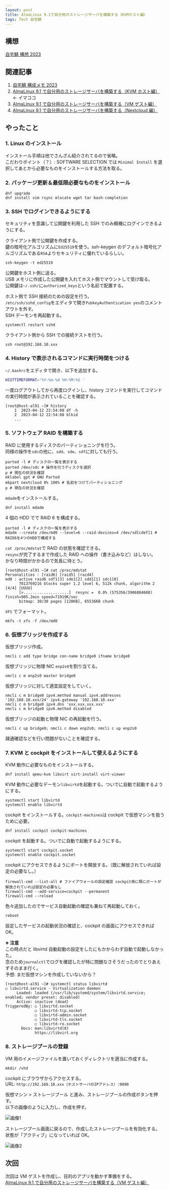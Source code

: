 ```yaml
---
layout: post
title: AlmaLinux 9.1で自分用のストレージサーバを構築する（KVMホスト編）
tags: Tech 自宅鯖
---
```


## 構想

[自宅鯖 構想 2023](../../../2023/04/15/01.html)

## 関連記事

1. [自宅鯖 構成メモ 2023](../../../2023/04/12/01.html)
2. [AlmaLinux 9.1 で自分用のストレージサーバを構築する（KVM ホスト編）](../../../2023/04/15/02.html) ← イマココ
3. [AlmaLinux 9.1 で自分用のストレージサーバを構築する（VM ゲスト編）](../../../2023/04/16/01.html)
4. [AlmaLinux 9.1 で自分用のストレージサーバを構築する（Nextcloud 編）](../../../2023/07/04/01.html)

## やったこと

### 1. Linux のインストール

インストール手順は他でさんざん紹介されてるので省略。  
こだわりポイント（？）: SOFTWARE SELECTION では `Minimal Install` を選択してあとから必要なものをインストールする方法を取る。

### 2. パッケージ更新＆最低限必要なものをインストール

```shell
dnf upgrade
dnf install vim rsync mlocate wget tar bash-completion
```

### 3. SSH でログインできるようにする

セキュリティを意識して公開鍵を利用した SSH でのみ鯖機にログインできるようにする。

クライアント側で公開鍵を作成する。  
鍵の暗号化アルゴリズムに`Ed25519`を使う。ssh-keygen のデフォルト暗号化アルゴリズムである`RSA`よりセキュリティに優れているらしい。

```shell
ssh-keygen -t ed25519
```

公開鍵をホスト側に送る。  
USB メモリに作成した公開鍵を入れてホスト側でマウントして受け取る。  
公開鍵は`~/.ssh/`に`authorized_keys`という名前で配置する。

ホスト側で SSH 接続のための設定を行う。  
`/etc/ssh/sshd_config`をエディタで開き`PubkeyAuthentication yes`のコメントアウトを外す。  
SSH デーモンを再起動する。

```shell
systemctl restart sshd
```

クライアント側から SSH での接続テストを行う。

```shell
ssh root@192.168.10.xxx
```

### 4. History で表示されるコマンドに実行時間をつける

`~/.bashrc`をエディタで開き、以下を追加する。

```bash
HISTTIMEFORMAT='%Y-%m-%d %H:%M:%S '
```

一度ログアウトしてから再度ログインし、history コマンドを実行してコマンドの実行時間が表示されていることを確認する。

```shell
[root@host-al91 ~]# history
    1  2023-04-12 22:54:08 df -h
    2  2023-04-12 22:54:08 blkid
    ...
```

### 5. ソフトウェア RAID を構築する

RAID に使用するディスクのパーティショニングを行う。  
同様の操作を`sdc`の他に、`sdd`、`sde`、`sdf`に対しても行う。

```shell
parted -l # ディスクの一覧を表示する
parted /dev/sdc # 操作を行うディスクを選択
p # 現在の状況を確認
mklabel gpt # GNU Parted
mkpart nextcloud 0% 100% # 名前をつけてパーティショニング
p # 現在の状況を確認
```

`mdadm`をインストールする。

```shell
dnf install mdadm
```

4 個の HDD でで RAID 6 を構成する。

```shell
parted -l # ディスクの一覧を表示する
mdadm --create /dev/md0 --level=6 --raid-devices=4 /dev/sd[cdef]1 # RAID6を4つのHDDで構成する
```

`cat /proc/mdstat`で RAID の状態を確認できる。  
`resync`が完了するまで作成した RAID への操作（書き込みなど）はしない。  
かなり時間がかかるので気長に待とう。

```shell
[root@host-al91 ~]# cat /proc/mdstat
Personalities : [raid6] [raid5] [raid4]
md0 : active raid6 sdf1[3] sde1[2] sdd1[1] sdc1[0]
      7813769216 blocks super 1.2 level 6, 512k chunk, algorithm 2 [4/4] [UUUU]
      [>....................]  resync =  0.0% (575356/3906884608) finish=905.2min speed=71919K/sec
      bitmap: 30/30 pages [120KB], 65536KB chunk
```

`XFS` でフォーマット。

```shell
mkfs -t xfs -f /dev/md0
```

### 6. 仮想ブリッジを作成する

仮想ブリッジ作成。

```shell
nmcli c add type bridge con-name bridge0 ifname bridge0
```

仮想ブリッジに物理 NIC `enp2s0`を割り当てる。

```shell
nmcli c m enp2s0 master bridge0
```

仮想ブリッジに対して適宜設定をしていく。

```shell
nmcli c m bridge0 ipv4.method manual ipv4.addresses '192.168.10.xxx/24' ipv4.gateway '192.168.10.xxx'
nmcli c m bridge0 ipv4.dns 'xxx.xxx.xxx.xxx'
nmcli c m bridge0 ipv6.method disabled
```

仮想ブリッジの起動と物理 NIC の再起動を行う。

```shell
nmcli c up bridge0; nmcli c down enp2s0; nmcli c up enp2s0
```

疎通確認などを行い問題がないことを確認する。

### 7. KVM と cockpit をインストールして使えるようにする

KVM 動作に必要なものをインストールする。

```shell
dnf install qemu-kvm libvirt virt-install virt-viewer
```

KVM 動作に必要なデーモン`libvirtd`を起動する。ついでに自動で起動するようにする。

```shell
systemctl start libvirtd
systemctl enable libvirtd
```

cockpit をインストールする。`cockpit-machines`は cockpit で仮想マシンを扱うために必要。

```shell
dnf install cockpit cockpit-machines
```

cockpit を起動する。ついでに自動で起動するようにする。

```shell
systemctl start cockpit.socket
systemctl enable cockpit.socket
```

cockpit にアクセスできるようにポートを開放する。（既に解放されていれば設定の必要なし。）

```shell
firewall-cmd --list-all # ファイアウォールの設定確認 cockpit用に既にポートが解放されていれば設定の必要なし
firewall-cmd --add-service=cockpit --permanent
firewall-cmd --reload
```

色々追加したのでサービス自動起動の確認も兼ねて再起動しておく。

```shell
reboot
```

設定したサービスの起動状況の確認と、cockpit の画面にアクセスできれば OK。

**※ 注意**  
この時点だと libvirtd 自動起動の設定をしたにもかからわず自動で起動しなかった。  
念のため`journalctl`でログを確認したが特に問題なさそうだったのでとりあえずそのまま行く。  
予想: まだ仮想マシンを作成していないから？

```shell
[root@host-al91 ~]# systemctl status libvirtd
○ libvirtd.service - Virtualization daemon
     Loaded: loaded (/usr/lib/systemd/system/libvirtd.service; enabled; vendor preset: disabled)
     Active: inactive (dead)
TriggeredBy: ○ libvirtd.socket
             ○ libvirtd-tcp.socket
             ○ libvirtd-admin.socket
             ○ libvirtd-tls.socket
             ○ libvirtd-ro.socket
       Docs: man:libvirtd(8)
             https://libvirt.org
```

### 8. ストレージプールの登録

VM 用のイメージファイルを置いておくディレクトリを適当に作成する。

```shell
mkdir /vhd
```

cockpit にブラウザからアクセスする。  
URL: `http://192.168.10.xxx（ホストサーバのIPアドレス）:9090`

仮想マシン > ストレージプール と進み、ストレージプールの作成ボタンを押す。  
以下の画像のように入力し、作成を押す。

![画像1](/assets/img/blog/2023-04-15-01.webp)

ストレージプール画面に戻るので、作成したストレージプールを有効化する。  
状態が「アクティブ」になっていれば OK。

![画像2](/assets/img/blog/2023-04-15-02.webp)

## 次回

次回は VM ゲストを作成し、目的のアプリを動かす準備をする。  
[AlmaLinux 9.1 で自分用のストレージサーバを構築する（VM ゲスト編）](../../../2023/04/16/01.html)

